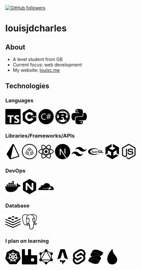[![GitHub followers](https://img.shields.io/github/followers/louisjdcharles.svg?style=social&label=Follow&maxAge=2592000)](https://github.com/louisjdcharles?tab=followers)

# louisjdcharles

## About

- A level student from GB
- Current focus: web development
- My website: [louisc.me](https://louisc.me/)

## Technologies

### Languages

<a href="https://typescriptlang.org/" ><img color="" src="typescript.svg" width="48"></a>
<a href="https://en.wikipedia.org/wiki/C%2B%2B" ><img src="cplusplus.svg" width="48"></a>
<a href="https://docs.microsoft.com/en-us/dotnet/csharp/" ><img color="" src="csharp.svg" width="48"></a>
<a href="https://www.rust-lang.org/" ><img src="rust.svg" width="48"></a>
<a href="https://python.org" ><img src="python.svg" width="48"></a>


### Libraries/Frameworks/APIs

<a href="https://prisma.io/" ><img src="prisma.svg" width="48"></a>
<a href="https://trpc.io/" ><img src="trpc.svg" width="48"></a>
<a href="https://reactjs.org/" ><img src="react.svg" width="48"></a>
<a href="https://nextjs.org/" ><img src="nextdotjs.svg" width="48"></a>
<a href="https://tailwindcss.com/" ><img src="tailwindcss.svg" width="48"></a>
<a href="https://opengl.org" ><img src="opengl.svg" width="48"></a>
<a href="https://unity.com" ><img src="unity.svg" width="48"></a>
<a href="https://nodejs.org" ><img src="nodedotjs.svg" width="48"></a>

### DevOps

<a href="https://docker.com/" ><img src="docker.svg" width="48"></a>
<a href="https://nginx.com/" ><img src="nginx.svg" width="48"></a>
<a href="https://cloudflare.com/" ><img src="cloudflare.svg" width="48"></a>

### Database

<a href="https://redis.io/" ><img src="redis.svg" width="48"></a>
<a href="https://postgresql.org" ><img src="postgresql.svg" width="48"></a>

### I plan on learning

<a href="https://kubernetes.io/" ><img src="kubernetes.svg" width="48"></a>
<a href="https://rabbitmq.com/" ><img src="rabbitmq.svg" width="48"></a>
<a href="https://graphql.org/" ><img src="graphql.svg" width="48"></a>
<a href="https://astro.build/" ><img src="astro.svg" width="48"></a>
<a href="https://svelte.dev/" ><img src="svelte.svg" width="48"></a>
<a href="https://solidjs.com/" ><img src="solid.svg" width="48"></a>
<a href="https://elixir-lang.org/" ><img src="elixir.svg" width="48"></a>
